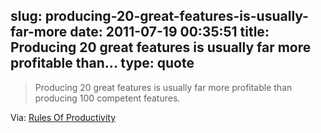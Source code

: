 slug: producing-20-great-features-is-usually-far-more
date: 2011-07-19 00:35:51
title: Producing 20 great features is usually far more profitable than...
type: quote
---

> Producing 20 great features is usually far more profitable than producing 100 competent features.

Via: [Rules Of Productivity](http://www.slideshare.net/flowtown/rules-of-productivity-2756161)
